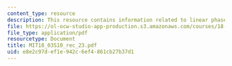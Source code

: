 ```yaml
---
content_type: resource
description: This resource contains information related to linear phase portraits.
file: https://ol-ocw-studio-app-production.s3.amazonaws.com/courses/18-03-differential-equations-spring-2010/e8e2c97def1e942c6ef4861cb27b37d1_MIT18_03S10_rec_23.pdf
file_type: application/pdf
resourcetype: Document
title: MIT18_03S10_rec_23.pdf
uid: e8e2c97d-ef1e-942c-6ef4-861cb27b37d1
---
```

